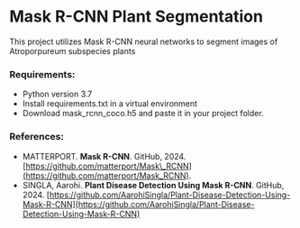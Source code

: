 # Mask R-CNN Plant Segmentation
This project utilizes Mask R-CNN neural networks to segment images of Atroporpureum subspecies plants

### Requirements:
- Python version 3.7
- Install requirements.txt in a virtual environment
- Download mask_rcnn_coco.h5 and paste it in your project folder.

### References:
- MATTERPORT. **Mask R-CNN**. GitHub, 2024. [https://github.com/matterport/Mask\_RCNN](https://github.com/matterport/Mask_RCNN).
- SINGLA, Aarohi. **Plant Disease Detection Using Mask R-CNN**. GitHub, 2024. [https://github.com/AarohiSingla/Plant-Disease-Detection-Using-Mask-R-CNN](https://github.com/AarohiSingla/Plant-Disease-Detection-Using-Mask-R-CNN)

